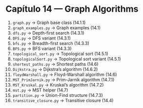 # Capítulo 14 — Graph Algorithms

1. `graph.py` → Graph base class (14.1.1)  
2. `graph_examples.py` → Graph examples (14.1)  
3. `dfs.py` → Depth-first search (14.3.1)  
4. `DFS.py` → DFS variant (14.3.1)  
5. `bfs.py` → Breadth-first search (14.3.3)  
6. `BFS.py` → BFS variant (14.3.3)  
7. `topological_sort.py` → Topological sort (14.5.1)  
8. `topologicalSort.py` → Topological sort variant (14.5.1)  
9. `shortest_paths.py` → Shortest paths (14.6)  
10. `Dijkstra.py` → Dijkstra’s algorithm (14.6.2)  
11. `floydWarshall.py` → Floyd-Warshall algorithm (14.6)  
12. `MST_PrimJarnik.py` → Prim-Jarník algorithm (14.7.1)  
13. `MST_Kruskal.py` → Kruskal’s algorithm (14.7.2)  
14. `mst.py` → MST helper (14.7)  
15. `partition.py` → Union-Find structure (14.7.3)  
16. `transitive_closure.py` → Transitive closure (14.4)  
